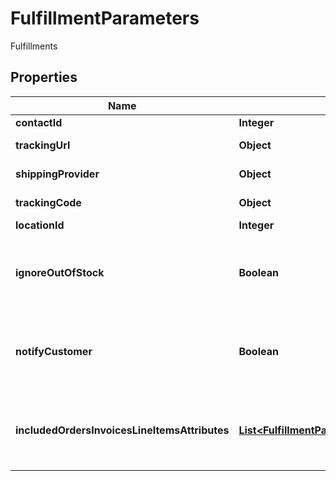 

# FulfillmentParameters

Fulfillments

## Properties

| Name | Type | Description | Notes |
|------------ | ------------- | ------------- | -------------|
|**contactId** | **Integer** | Contact ID |  |
|**trackingUrl** | **Object** | Tracking URL |  [optional] |
|**shippingProvider** | **Object** | Shipping Provider |  [optional] |
|**trackingCode** | **Object** | Tracking Code |  [optional] |
|**locationId** | **Integer** | Location |  |
|**ignoreOutOfStock** | **Boolean** | Create a fulfillment despite the item being out of stock. |  [optional] |
|**notifyCustomer** | **Boolean** | Send an email to the customer when the fulfillment is created. |  [optional] |
|**includedOrdersInvoicesLineItemsAttributes** | [**List&lt;FulfillmentParametersIncludedOrdersInvoicesLineItemsAttributesInner&gt;**](FulfillmentParametersIncludedOrdersInvoicesLineItemsAttributesInner.md) | The orders invoices line items to fulfill as part of this fulfillment. |  |



